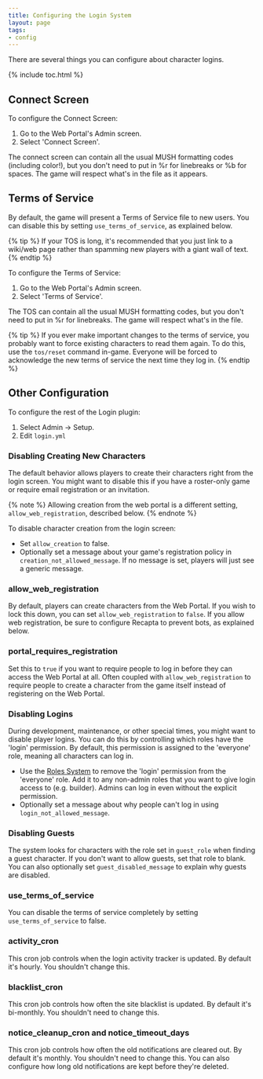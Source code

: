 ```yaml
---
title: Configuring the Login System
layout: page
tags:
- config
---
```


There are several things you can configure about character logins.

{% include toc.html %}

## Connect Screen

To configure the Connect Screen:

1. Go to the Web Portal's Admin screen.  
2. Select 'Connect Screen'.

The connect screen can contain all the usual MUSH formatting codes (including color!), but you don't need to put in %r for linebreaks or %b for spaces.  The game will respect what's in the file as it appears.

## Terms of Service

By default, the game will present a Terms of Service file to new users.  You can disable this by setting `use_terms_of_service`, as explained below.

{% tip %} 
If your TOS is long, it's recommended that you just link to a wiki/web page rather than spamming new players with a giant wall of text.
{% endtip %}

To configure the Terms of Service:

1. Go to the Web Portal's Admin screen.  
2. Select 'Terms of Service'.

The TOS can contain all the usual MUSH formatting codes, but you don't need to put in %r for linebreaks.  The game will respect what's in the file.

{% tip %} 
If you ever make important changes to the terms of service, you probably want to force existing characters to read them again.  To do this, use the  `tos/reset`  command in-game.  Everyone will be forced to acknowledge the new terms of service the next time they log in.
{% endtip %}

## Other Configuration

To configure the rest of the Login plugin:

1. Select Admin -> Setup.
2. Edit `login.yml`

### Disabling Creating New Characters

The default behavior allows players to create their characters right from the login screen.  You might want to disable this if you have a roster-only game or require email registration or an invitation.

{% note %} 
Allowing creation from the web portal is a different setting, `allow_web_registration`, described below.
{% endnote %}

To disable character creation from the login screen:

* Set `allow_creation` to false.
* Optionally set a message about your game's registration policy in `creation_not_allowed_message`.  If no message is set, players will just see a generic message.

### allow_web_registration

By default, players can create characters from the Web Portal.  If you wish to lock this down, you can set `allow_web_registration` to `false`.   If you allow web registration, be sure to configure Recapta to prevent bots, as explained below.

### portal_requires_registration

Set this to `true` if you want to require people to log in before they can access the Web Portal at all.  Often coupled with `allow_web_registration` to require people to create a character from the game itself instead of registering on the Web Portal.

### Disabling Logins

During development, maintenance, or other special times, you might want to disable player logins.  You can do this by controlling which roles have the 'login' permission.  By default, this permission is assigned to the 'everyone' role, meaning all characters can log in. 

* Use the [Roles System](/tutorials/manage/roles.html) to remove the 'login' permission from the 'everyone' role.  Add it to any non-admin roles that you want to give login access to (e.g. builder).  Admins can log in even without the explicit permission.
* Optionally set a message about why people can't log in using `login_not_allowed_message`.

### Disabling Guests

The system looks for characters with the role set in `guest_role` when finding a guest character.  If you don't want to allow guests, set that role to blank.  You can also optionally set `guest_disabled_message` to explain why guests are disabled.

### use_terms_of_service

You can disable the terms of service completely by setting `use_terms_of_service` to false.

### activity_cron

This cron job controls when the login activity tracker is updated.  By default it's hourly.  You shouldn't change this.

### blacklist_cron

This cron job controls how often the site blacklist is updated.  By default it's bi-monthly.  You shouldn't need to change this.

### notice_cleanup_cron and notice_timeout_days

This cron job controls how often the old notifications are cleared out.  By default it's monthly.  You shouldn't need to change this. You can also configure how long old notifications are kept before they're deleted.